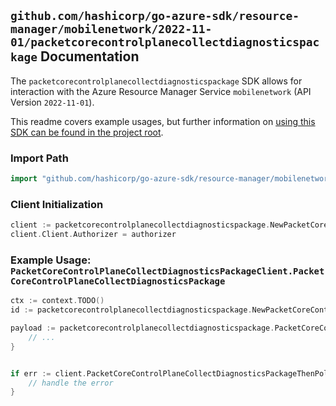 
## `github.com/hashicorp/go-azure-sdk/resource-manager/mobilenetwork/2022-11-01/packetcorecontrolplanecollectdiagnosticspackage` Documentation

The `packetcorecontrolplanecollectdiagnosticspackage` SDK allows for interaction with the Azure Resource Manager Service `mobilenetwork` (API Version `2022-11-01`).

This readme covers example usages, but further information on [using this SDK can be found in the project root](https://github.com/hashicorp/go-azure-sdk/tree/main/docs).

### Import Path

```go
import "github.com/hashicorp/go-azure-sdk/resource-manager/mobilenetwork/2022-11-01/packetcorecontrolplanecollectdiagnosticspackage"
```


### Client Initialization

```go
client := packetcorecontrolplanecollectdiagnosticspackage.NewPacketCoreControlPlaneCollectDiagnosticsPackageClientWithBaseURI("https://management.azure.com")
client.Client.Authorizer = authorizer
```


### Example Usage: `PacketCoreControlPlaneCollectDiagnosticsPackageClient.PacketCoreControlPlaneCollectDiagnosticsPackage`

```go
ctx := context.TODO()
id := packetcorecontrolplanecollectdiagnosticspackage.NewPacketCoreControlPlaneID("12345678-1234-9876-4563-123456789012", "example-resource-group", "packetCoreControlPlaneValue")

payload := packetcorecontrolplanecollectdiagnosticspackage.PacketCoreControlPlaneCollectDiagnosticsPackage{
	// ...
}


if err := client.PacketCoreControlPlaneCollectDiagnosticsPackageThenPoll(ctx, id, payload); err != nil {
	// handle the error
}
```
